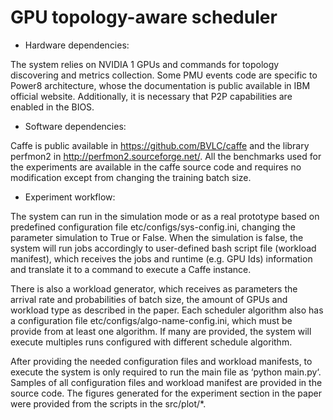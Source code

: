 # GPU topology-aware scheduler

- Hardware dependencies:

The system relies on NVIDIA 1 GPUs and commands for topology discovering and metrics collection. Some PMU events code are specific to Power8
architecture, whose the documentation is public available in IBM official website. Additionally, it is necessary that
P2P capabilities are enabled in the BIOS.

- Software dependencies:

Caffe is public available in https://github.com/BVLC/caffe and the library perfmon2 in
http://perfmon2.sourceforge.net/. All the benchmarks used for the experiments are available in the caffe source code
and requires no modification except from changing the training batch size.

- Experiment workflow:

The system can run in the simulation mode or as a real prototype based on predefined configuration file etc/configs/sys-config.ini,
changing the parameter simulation to True or False. When the simulation is false, the system will run jobs accordingly to user-defined
bash script file (workload manifest), which receives the jobs and runtime (e.g. GPU Ids) information and translate it to a command
to execute a Caffe instance.

There is also a workload generator, which receives as parameters the arrival rate and probabilities of batch size, the amount of GPUs
and workload type as described in the paper. Each scheduler algorithm also has a configuration file
etc/configs/algo-name-config.ini, which must be provide from at least one algorithm. If many are provided, the system will
execute multiples runs configured with different schedule algorithm.

After providing the needed configuration files and workload manifests, to execute the system is only required to run the main
file as ‘python main.py‘. Samples of all configuration files and workload manifest are provided in the source code.
The figures generated for the experiment section in the paper were provided from the scripts in the src/plot/*.
